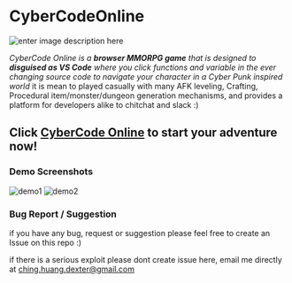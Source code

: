 
# CyberCodeOnline
![enter image description here](https://github.com/DexterHuang/CyberCodeOnline/raw/master/resources/logo-black.png)

*CyberCode Online is a **browser MMORPG game** that is designed to **disguised as VS Code***
*where you click functions and variable in the ever changing source code to navigate your character in a Cyber Punk inspired world*
it is mean to played casually with many AFK leveling, Crafting, Procedural item/monster/dungeon generation mechanisms, and provides a platform for developers alike to chitchat and slack :)

## Click [CyberCode Online](https://cybercodeonline.com/) to start your adventure now!

### Demo Screenshots
![demo1](https://github.com/DexterHuang/CyberCodeOnline/raw/master/resources/demo.png)
![demo2](https://github.com/DexterHuang/CyberCodeOnline/raw/master/resources/demo2.png)
### Bug Report / Suggestion
if you have any bug, request or suggestion please feel free to create an Issue on this repo :) 

if there is a serious exploit please dont create issue here, email me directly at ching.huang.dexter@gmail.com
